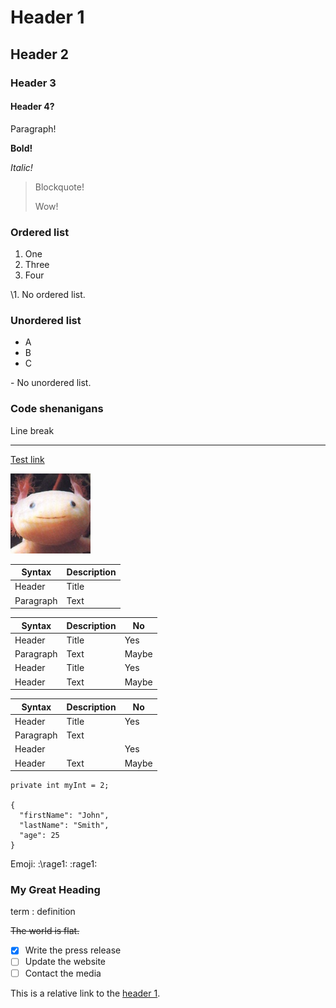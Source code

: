 # Header 1

## Header 2

### Header 3

#### Header 4?

Paragraph!

**Bold!**

*Italic!*

> Blockquote!
> 
> Wow!

### Ordered list

1. One
2. Three
3. Four

\1. No ordered list.

### Unordered list

- A
- B
- C

\- No unordered list. 

### Code shenanigans


Line break

---

[Test link](https://www.markdownguide.org/cheat-sheet/)

![Test image](me.png)

| Syntax    | Description |
| --------- | ----------- |
| Header    | Title       |
| Paragraph | Text        |

| Syntax    | Description | No    |
| --------- | ----------- | ----- |
| Header    | Title       | Yes   |
| Paragraph | Text        | Maybe |
| Header    | Title       | Yes   |
| Header    | Text        | Maybe |

| Syntax    | Description | No    |
| --------- | ----------- | ----- |
| Header    | Title       | Yes   |
| Paragraph | Text        |       |
| Header    |             | Yes   |
| Header    | Text        | Maybe |


```
private int myInt = 2;

{
  "firstName": "John",
  "lastName": "Smith",
  "age": 25
}
```

Emoji: :\rage1: :rage1:

### My Great Heading

term
: definition

~~The world is flat.~~

- [x] Write the press release
- [ ] Update the website
- [ ] Contact the media

This is a relative link to the [header 1](#header-1).